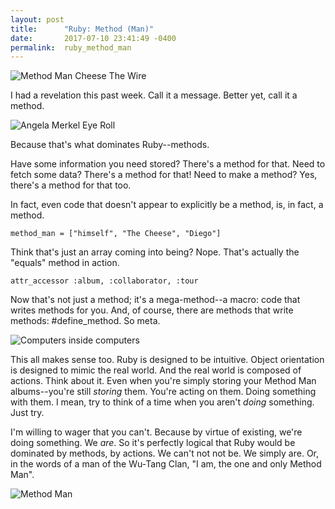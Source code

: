```yaml
---
layout: post
title:      "Ruby: Method (Man)"
date:       2017-07-10 23:41:49 -0400
permalink:  ruby_method_man
---
```



![Method Man Cheese The Wire](https://media.giphy.com/media/4k09dOUkexUs0/giphy.gif)

I had a revelation this past week. Call it a message. Better yet, call it a method.

![Angela Merkel Eye Roll](http://i.imgur.com/m4XytnK.png)

Because that's what dominates Ruby--methods. 

Have some information you need stored? There's a method for that. Need to fetch some data? There's a method for that! Need to make a method? Yes, there's a method for that too. 

In fact, even code that doesn't appear to explicitly be a method, is, in fact, a method. 

```
method_man = ["himself", "The Cheese", "Diego"]
```
Think that's just an array coming into being? Nope. That's actually the "equals" method in action.

```
attr_accessor :album, :collaborator, :tour
```
Now that's not just a method; it's a mega-method--a macro: code that writes methods for you. And, of course, there are methods that write methods: #define_method. So meta.

![Computers inside computers](https://media.giphy.com/media/yAOjunY81Trjy/giphy.gif)

This all makes sense too. Ruby is designed to be intuitive. Object orientation is designed to mimic the real world. And the real world is composed of actions. Think about it. Even when you're simply storing your Method Man albums--you're still *storing* them. You're acting on them. Doing something with them. I mean, try to think of a time when you aren't *doing* something. Just try. 
 
I'm willing to wager that you can't. Because by virtue of existing, we're doing something. We *are*. So it's perfectly logical that Ruby would be dominated by methods, by actions. We can't not not be. We simply are. Or, in the words of a man of the Wu-Tang Clan,  "I am, the one and only Method Man".

![Method Man](http://i.imgur.com/nZc0yNG.jpg)




